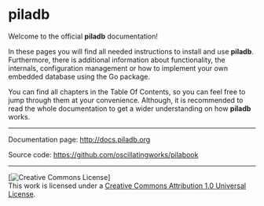 # piladb

Welcome to the official **piladb** documentation!

In these pages you will find all needed instructions to install and use **piladb**. Furthermore, there is additional information about functionality, the internals, configuration management or how to implement your own embedded database using the Go package.

You can find all chapters in the Table Of Contents, so you can feel free to jump through them at your convenience. Although, it is recommended to read the whole documentation to get a wider understanding on how **piladb** works.

***

Documentation page: http://docs.piladb.org

Source code: https://github.com/oscillatingworks/pilabook

***

 [![Creative Commons License](http://i.creativecommons.org/l/by/1.0/80x15.png)]  
 This work is licensed under a [Creative Commons Attribution 1.0 Universal License](http://creativecommons.org/licenses/by/1.0/deed.en_US).



